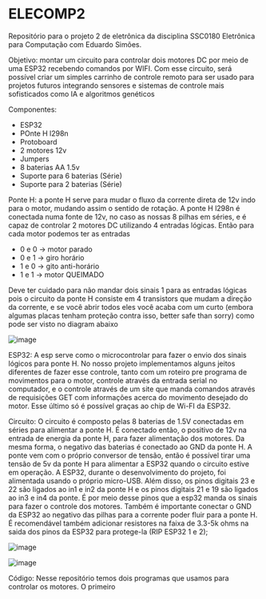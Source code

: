 # ELECOMP2
Repositório para o projeto 2 de eletrônica da disciplina SSC0180 Eletrônica para Computação com Eduardo Simões. 

Objetivo: montar um circuito para controlar dois motores DC por meio de uma ESP32 recebendo comandos por WIFI. Com esse circuito,
será possível criar um simples carrinho de controle remoto para ser usado para projetos futuros integrando sensores e sistemas de controle
mais sofisticados como IA e algoritmos genéticos

Componentes:
- ESP32
- POnte H l298n
- Protoboard
- 2 motores 12v
- Jumpers
- 8 baterias AA 1.5v
- Suporte para 6 baterias (Série)
- Suporte para 2 baterias (Série)


Ponte H: a ponte H serve para mudar o fluxo da corrente direta de 12v indo para o motor, mudando assim o sentido de rotação. A ponte H l298n é conectada numa fonte de 12v, no caso as nossas 8 pilhas em séries, e é capaz de controlar 2 motores DC utilizando 4 entradas lógicas. Então para cada motor podemos ter as entradas

- 0 e 0 -> motor parado
- 0 e 1 -> giro horário
- 1 e 0 -> gito anti-horário
- 1 e 1 -> motor QUEIMADO

Deve ter cuidado para não mandar dois sinais 1 para as entradas lógicas pois o circuito da ponte H consiste em 4 transistors que mudam a direção da corrente, e se você abrir todos eles você acaba com um curto (embora algumas placas tenham proteção contra isso, better safe than sorry) como pode ser visto no diagram abaixo

![image](https://github.com/Petroncini/ELECOMP2/assets/59212480/d26752c9-19e2-46cb-b281-6fd30dd55da9)

ESP32: A esp serve como o microcontrolar para fazer o envio dos sinais lógicos para ponte H. No nosso projeto implementamos alguns jeitos diferentes de fazer esse controle, tanto com um roteiro pre programa de movimentos para o motor, controle através da entrada serial no computador, e o controle através de um site que manda comandos através de requisições GET com informações acerca do movimento desejado do motor. Esse último só é possível graças ao chip de Wi-FI da ESP32. 

Circuito: O circuito é composto pelas 8 baterias de 1.5V conectadas em séries para alimentar a ponte H. É conectado então, o positivo de 12v na entrada de energia da ponte H, para fazer alimentação dos motores. Da mesma forma, o negativo das baterias é conectado ao GND da ponte H. A ponte vem com o próprio conversor de tensão, então é possível tirar uma tensão de 5v da ponte H para alimentar a ESP32 quando o circuito estive em operação. A ESP32, durante o desenvolvimento do projeto, foi alimentada usando o próprio micro-USB. Além disso, os pinos digitais 23 e 22 são ligados ao in1 e in2 da ponte H e os pinos digitais 21 e 19 são ligados ao in3 e in4 da ponte. É por meio desse pinos que a esp32 manda os sinais para fazer o controle dos motores. Também é importante conectar o GND da ESP32 ao negativo das pilhas para a corrente poder fluir para a ponte H. É recomendável também adicionar resistores na faixa de 3.3-5k ohms na saida dos pinos da ESP32 para protege-la (RIP ESP32 1 e 2);

![image](https://github.com/Petroncini/ELECOMP2/assets/59212480/62b974d3-ab72-4094-ae01-6bac41b38d00)

![image](https://github.com/Petroncini/ELECOMP2/assets/59212480/1971b7c9-0e5d-4a2a-86b5-b648ba36d79d)


Código: Nesse repositório temos dois programas que usamos para controlar os motores. O primeiro 





